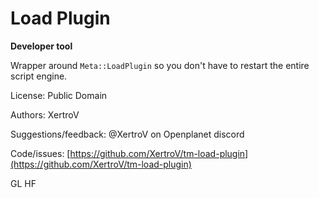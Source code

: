 # Load Plugin

**Developer tool**

Wrapper around `Meta::LoadPlugin` so you don't have to restart the entire script engine.

License: Public Domain

Authors: XertroV

Suggestions/feedback: @XertroV on Openplanet discord

Code/issues: [https://github.com/XertroV/tm-load-plugin](https://github.com/XertroV/tm-load-plugin)

GL HF
